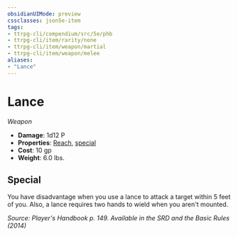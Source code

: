```yaml
---
obsidianUIMode: preview
cssclasses: json5e-item
tags:
- ttrpg-cli/compendium/src/5e/phb
- ttrpg-cli/item/rarity/none
- ttrpg-cli/item/weapon/martial
- ttrpg-cli/item/weapon/melee
aliases: 
- "Lance"
---
```

# Lance
*Weapon*  

- **Damage**: 1d12 P
- **Properties**: [Reach](3-Mechanics/CLI/rules/item-properties.md#Reach), [special](3-Mechanics/CLI/rules/item-properties.md#Special%20Weapons)
- **Cost**: 10 gp
- **Weight**: 6.0 lbs.

## Special

You have disadvantage when you use a lance to attack a target within 5 feet of you. Also, a lance requires two hands to wield when you aren't mounted.

*Source: Player's Handbook p. 149. Available in the <span title='Systems Reference Document (5.1)'>SRD</span> and the Basic Rules (2014)*